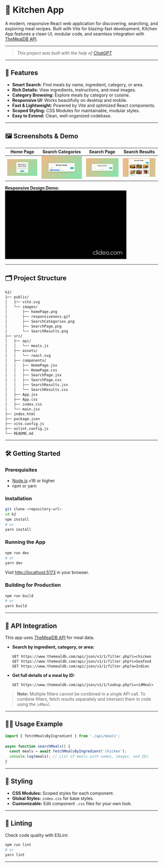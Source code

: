 # 🍳 Kitchen App 

A modern, responsive React web application for discovering, searching, and exploring meal recipes. Built with Vite for blazing-fast development, Kitchen App features a clean UI, modular code, and seamless integration with [TheMealDB API](https://www.themealdb.com/api.php).

---

> _This project was built with the help of [ChatGPT](https://chat.openai.com/)._

---

## 🚀 Features

- **Smart Search:** Find meals by name, ingredient, category, or area.
- **Rich Details:** View ingredients, instructions, and meal images.
- **Category Browsing:** Explore meals by category or cuisine.
- **Responsive UI:** Works beautifully on desktop and mobile.
- **Fast & Lightweight:** Powered by Vite and optimized React components.
- **Scoped Styling:** CSS Modules for maintainable, modular styles.
- **Easy to Extend:** Clean, well-organized codebase.

---

## 🖼️ Screenshots & Demo

| Home Page | Search Categories | Search Page | Search Results |
|-----------|------------------|-------------|---------------|
| ![Home Page](./public/images/homePage.png) | ![Categories](./public/images/SearchCategories.png) | ![Search Page](./public/images/SearchPage.png) | ![Results](./public/images/SearchResults.png) |

**Responsive Design Demo:**  
![Responsiveness](./public/images/responsiveness.gif)

---

## 🗂️ Project Structure

```
k2/
├── public/
│   ├── vite.svg
│   └── images/
│       ├── homePage.png
│       ├── responsiveness.gif
│       ├── SearchCategories.png
│       ├── SearchPage.png
│       └── SearchResults.png
├── src/
│   ├── api/
│   │   └── meals.js
│   ├── assets/
│   │   └── react.svg
│   ├── components/
│   │   ├── HomePage.jsx
│   │   ├── HomePage.css
│   │   ├── SearchPage.jsx
│   │   ├── SearchPage.css
│   │   ├── SearchResults.jsx
│   │   └── SearchResults.css
│   ├── App.jsx
│   ├── App.css
│   ├── index.css
│   └── main.jsx
├── index.html
├── package.json
├── vite.config.js
├── eslint.config.js
└── README.md
```

---

## 🛠️ Getting Started

### Prerequisites

- [Node.js](https://nodejs.org/) v16 or higher
- npm or yarn

### Installation

```bash
git clone <repository-url>
cd k2
npm install
# or
yarn install
```

### Running the App

```bash
npm run dev
# or
yarn dev
```
Visit [http://localhost:5173](http://localhost:5173) in your browser.

### Building for Production

```bash
npm run build
# or
yarn build
```

---

## 🔗 API Integration

This app uses [TheMealDB API](https://www.themealdb.com/api.php) for meal data.

- **Search by ingredient, category, or area:**
  ```
  GET https://www.themealdb.com/api/json/v1/1/filter.php?i=chicken
  GET https://www.themealdb.com/api/json/v1/1/filter.php?c=Seafood
  GET https://www.themealdb.com/api/json/v1/1/filter.php?a=Indian
  ```
- **Get full details of a meal by ID:**
  ```
  GET https://www.themealdb.com/api/json/v1/1/lookup.php?i=<idMeal>
  ```

> **Note:** Multiple filters cannot be combined in a single API call. To combine filters, fetch results separately and intersect them in code using the `idMeal`.

---

## 🧑‍💻 Usage Example

```jsx
import { fetchMealsByIngredient } from './api/meals';

async function searchMeals() {
  const meals = await fetchMealsByIngredient('chicken');
  console.log(meals); // List of meals with names, images, and IDs
}
```

---

## 🎨 Styling

- **CSS Modules:** Scoped styles for each component.
- **Global Styles:** `index.css` for base styles.
- **Customizable:** Edit component `.css` files for your own look.

---

## 🧹 Linting

Check code quality with ESLint:

```bash
npm run lint
# or
yarn lint
```

---
